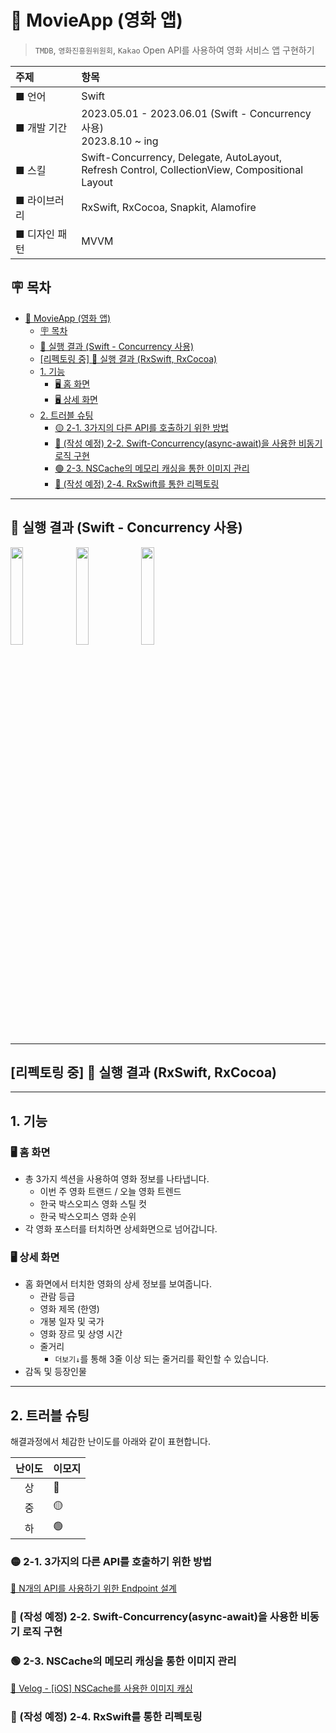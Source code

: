 # 🎥 MovieApp (영화 앱)
> `TMDB`, `영화진흥원위원회`, `Kakao` Open API를 사용하여 영화 서비스 앱 구현하기

| 주제 | 항목 |
|:--|:--|
| ■ 언어 | Swift |
| ■ 개발 기간 | 2023.05.01 - 2023.06.01 (Swift - Concurrency 사용) <br/> 2023.8.10 ~ ing |
| ■ 스킬 | Swift-Concurrency, Delegate, AutoLayout, <br/> Refresh Control, CollectionView, Compositional Layout|
| ■ 라이브러리 | RxSwift, RxCocoa, Snapkit, Alamofire |
| ■ 디자인 패턴 | MVVM |

## 🪧 목차

- [🎥 MovieApp (영화 앱)](#-movieapp-영화-앱)
  - [🪧 목차](#-목차)
  - [📱 실행 결과 (Swift - Concurrency 사용)](#-실행-결과-swift---concurrency-사용)
  - [\[리펙토링 중\] 📱 실행 결과 (RxSwift, RxCocoa)](#리펙토링-중--실행-결과-rxswift-rxcocoa)
  - [1. 기능](#1-기능)
    - [🖥️ 홈 화면](#️-홈-화면)
    - [🖥️ 상세 화면](#️-상세-화면)
  - [2. 트러블 슈팅](#2-트러블-슈팅)
    - [🟡 2-1. 3가지의 다른 API를 호출하기 위한 방법](#-2-1-3가지의-다른-api를-호출하기-위한-방법)
    - [🔴 (작성 예정) 2-2. Swift-Concurrency(async-await)을 사용한 비동기 로직 구현](#-작성-예정-2-2-swift-concurrencyasync-await을-사용한-비동기-로직-구현)
    - [🟢 2-3. NSCache의 메모리 캐싱을 통한 이미지 관리](#-2-3-nscache의-메모리-캐싱을-통한-이미지-관리)
    - [🔴 (작성 예정) 2-4. RxSwift를 통한 리펙토링](#-작성-예정-2-4-rxswift를-통한-리펙토링)





---

## 📱 실행 결과 (Swift - Concurrency 사용)

<p float="left">

<img src = "https://user-images.githubusercontent.com/92699723/283105286-f16f01e7-8c1f-45ce-ae06-e62e9844bd30.png" width = 20%>
<img src = "https://user-images.githubusercontent.com/92699723/283096095-1d768102-f615-471f-96c2-0950daba1092.png" width = 20%>
<img src = "https://user-images.githubusercontent.com/92699723/283096116-72098cf3-5470-4df6-a370-f695e210b7fd.jpeg" width = 20%>

</p>

---

## [리펙토링 중] 📱 실행 결과 (RxSwift, RxCocoa)

---

## 1. 기능
### 🖥️ 홈 화면
- 총 3가지 섹션을 사용하여 영화 정보를 나타냅니다.
  - 이번 주 영화 트랜드 / 오늘 영화 트렌드
  - 한국 박스오피스 영화 스틸 컷
  - 한국 박스오피스 영화 순위
- 각 영화 포스터를 터치하면 상세화면으로 넘어갑니다.

### 🖥️ 상세 화면
- 홈 화면에서 터치한 영화의 상세 정보를 보여줍니다.
  - 관람 등급 
  - 영화 제목 (한영)
  - 개봉 일자 및 국가
  - 영화 장르 및 상영 시간
  - 줄거리
    - `더보기↓`를 통해 3줄 이상 되는 줄거리를 확인할 수 있습니다.
- 감독 및 등장인물

--- 

## 2. 트러블 슈팅

해결과정에서 체감한 난이도를 아래와 같이 표현합니다.

|난이도|이모지|
|:---:|:---|
|상|🔴|
|중|🟡|
|하|🟢|

### 🟡 2-1. 3가지의 다른 API를 호출하기 위한 방법

[📝 N개의 API를 사용하기 위한 Endpoint 설계](https://velog.io/@jaonlee0223/N%EA%B0%9C%EC%9D%98-API%EB%A5%BC-%EC%82%AC%EC%9A%A9%ED%95%98%EA%B8%B0-%EC%9C%84%ED%95%9C-Endpoint-%EC%84%A4%EA%B3%84)

### 🔴 (작성 예정) 2-2. Swift-Concurrency(async-await)을 사용한 비동기 로직 구현
### 🟢 2-3. NSCache의 메모리 캐싱을 통한 이미지 관리

[📝 Velog - [iOS] NSCache를 사용한 이미지 캐싱](https://velog.io/@jaonlee0223/iOS-NSCache%EB%A5%BC-%EC%82%AC%EC%9A%A9%ED%95%9C-%EC%9D%B4%EB%AF%B8%EC%A7%80-%EC%BA%90%EC%8B%B1)

### 🔴 (작성 예정) 2-4. RxSwift를 통한 리펙토링
